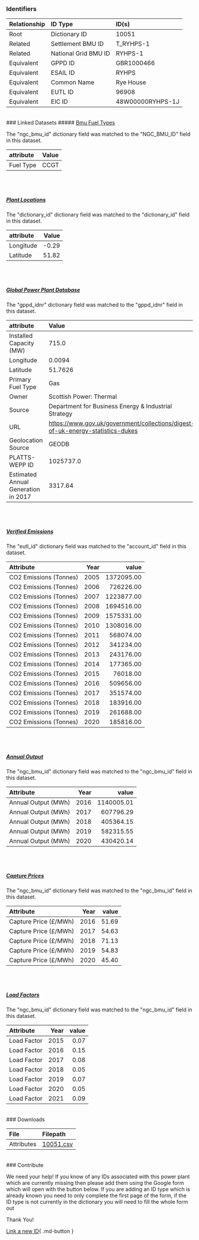 ### Identifiers

| Relationship   | ID Type              | ID(s)            |
|:---------------|:---------------------|:-----------------|
| Root           | Dictionary ID        | 10051            |
| Related        | Settlement BMU ID    | T_RYHPS-1        |
| Related        | National Grid BMU ID | RYHPS-1          |
| Equivalent     | GPPD ID              | GBR1000466       |
| Equivalent     | ESAIL ID             | RYHPS            |
| Equivalent     | Common Name          | Rye House        |
| Equivalent     | EUTL ID              | 96908            |
| Equivalent     | EIC ID               | 48W00000RYHPS-1J |

<br>
### Linked Datasets
##### <a href="https://osuked.github.io/Power-Station-Dictionary/datasets/bmu-fuel-types">Bmu Fuel Types</a>



The "ngc_bmu_id" dictionary field was matched to the "NGC_BMU_ID" field in this dataset.

| attribute   | Value   |
|:------------|:--------|
| Fuel Type   | CCGT    |

<br><br>
##### <a href="https://osuked.github.io/Power-Station-Dictionary/datasets/plant-locations">Plant Locations</a>



The "dictionary_id" dictionary field was matched to the "dictionary_id" field in this dataset.

| attribute   |   Value |
|:------------|--------:|
| Longitude   |   -0.29 |
| Latitude    |   51.82 |

<br><br>
##### <a href="https://osuked.github.io/Power-Station-Dictionary/datasets/global-power-plant-database">Global Power Plant Database</a>



The "gppd_idnr" dictionary field was matched to the "gppd_idnr" field in this dataset.

| attribute                           | Value                                                                          |
|:------------------------------------|:-------------------------------------------------------------------------------|
| Installed Capacity (MW)             | 715.0                                                                          |
| Longitude                           | 0.0094                                                                         |
| Latitude                            | 51.7626                                                                        |
| Primary Fuel Type                   | Gas                                                                            |
| Owner                               | Scottish Power: Thermal                                                        |
| Source                              | Department for Business Energy & Industrial Strategy                           |
| URL                                 | https://www.gov.uk/government/collections/digest-of-uk-energy-statistics-dukes |
| Geolocation Source                  | GEODB                                                                          |
| PLATTS-WEPP ID                      | 1025737.0                                                                      |
| Estimated Annual Generation in 2017 | 3317.64                                                                        |

<br><br>
##### <a href="https://osuked.github.io/Power-Station-Dictionary/datasets/verified-emissions">Verified Emissions</a>



The "eutl_id" dictionary field was matched to the "account_id" field in this dataset.

| Attribute              |   Year |      value |
|:-----------------------|-------:|-----------:|
| CO2 Emissions (Tonnes) |   2005 | 1372095.00 |
| CO2 Emissions (Tonnes) |   2006 |  726226.00 |
| CO2 Emissions (Tonnes) |   2007 | 1223877.00 |
| CO2 Emissions (Tonnes) |   2008 | 1694516.00 |
| CO2 Emissions (Tonnes) |   2009 | 1575331.00 |
| CO2 Emissions (Tonnes) |   2010 | 1308016.00 |
| CO2 Emissions (Tonnes) |   2011 |  568074.00 |
| CO2 Emissions (Tonnes) |   2012 |  341234.00 |
| CO2 Emissions (Tonnes) |   2013 |  243176.00 |
| CO2 Emissions (Tonnes) |   2014 |  177365.00 |
| CO2 Emissions (Tonnes) |   2015 |   76018.00 |
| CO2 Emissions (Tonnes) |   2016 |  509656.00 |
| CO2 Emissions (Tonnes) |   2017 |  351574.00 |
| CO2 Emissions (Tonnes) |   2018 |  183916.00 |
| CO2 Emissions (Tonnes) |   2019 |  261688.00 |
| CO2 Emissions (Tonnes) |   2020 |  185816.00 |

<br><br>
##### <a href="https://osuked.github.io/Power-Station-Dictionary/datasets/annual-output">Annual Output</a>



The "ngc_bmu_id" dictionary field was matched to the "ngc_bmu_id" field in this dataset.

| Attribute           |   Year |      value |
|:--------------------|-------:|-----------:|
| Annual Output (MWh) |   2016 | 1140005.01 |
| Annual Output (MWh) |   2017 |  607796.29 |
| Annual Output (MWh) |   2018 |  405364.15 |
| Annual Output (MWh) |   2019 |  582315.55 |
| Annual Output (MWh) |   2020 |  430420.14 |

<br><br>
##### <a href="https://osuked.github.io/Power-Station-Dictionary/datasets/capture-prices">Capture Prices</a>



The "ngc_bmu_id" dictionary field was matched to the "ngc_bmu_id" field in this dataset.

| Attribute             |   Year |   value |
|:----------------------|-------:|--------:|
| Capture Price (£/MWh) |   2016 |   51.69 |
| Capture Price (£/MWh) |   2017 |   54.63 |
| Capture Price (£/MWh) |   2018 |   71.13 |
| Capture Price (£/MWh) |   2019 |   54.83 |
| Capture Price (£/MWh) |   2020 |   45.40 |

<br><br>
##### <a href="https://osuked.github.io/Power-Station-Dictionary/datasets/load-factors">Load Factors</a>



The "ngc_bmu_id" dictionary field was matched to the "ngc_bmu_id" field in this dataset.

| Attribute   |   Year |   value |
|:------------|-------:|--------:|
| Load Factor |   2015 |    0.07 |
| Load Factor |   2016 |    0.15 |
| Load Factor |   2017 |    0.08 |
| Load Factor |   2018 |    0.05 |
| Load Factor |   2019 |    0.07 |
| Load Factor |   2020 |    0.05 |
| Load Factor |   2021 |    0.09 |


<br>
### Downloads


| File       | Filepath                                                                              |
|:-----------|:--------------------------------------------------------------------------------------|
| Attributes | [10051.csv](https://osuked.github.io/Power-Station-Dictionary/object_attrs/10051.csv) |


<br>
### Contribute

We need your help! If you know of any IDs associated with this power plant which are currently missing then please add them using the Google form which will open with the button below. If you are adding an ID type which is already known you need to only complete the first page of the form, if the ID type is not currently in the dictionary you will need to fill the whole form out

Thank You!

[Link a new ID](https://docs.google.com/forms/d/e/1FAIpQLSc5jRsQ7NgiLLXbwo9PUdwTQyuqbRwThltG56-o6NVSe7E_nw/viewform?usp=pp_url&entry.251912331=10051){ .md-button }